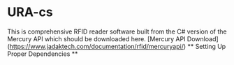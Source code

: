 # URA-cs
This is comprehensive RFID reader software built from the C# version of the Mercury API which should be downloaded here. 
[Mercury API Download] (https://www.jadaktech.com/documentation/rfid/mercuryapi/)
** Setting Up Proper Dependencies ** 
